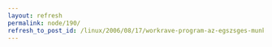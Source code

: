 ```yaml
---
layout: refresh
permalink: node/190/
refresh_to_post_id: /linux/2006/08/17/workrave-program-az-egszsges-munkavgzsrt
---
```

